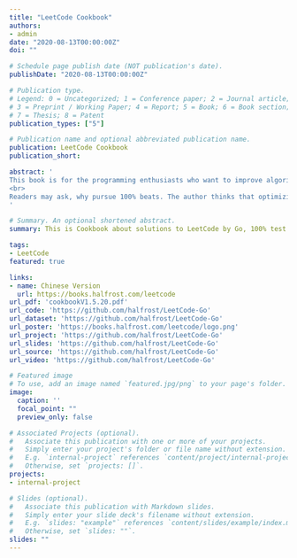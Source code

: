 ```yaml
---
title: "LeetCode Cookbook"
authors:
- admin
date: "2020-08-13T00:00:00Z"
doi: ""

# Schedule page publish date (NOT publication's date).
publishDate: "2020-08-13T00:00:00Z"

# Publication type.
# Legend: 0 = Uncategorized; 1 = Conference paper; 2 = Journal article;
# 3 = Preprint / Working Paper; 4 = Report; 5 = Book; 6 = Book section;
# 7 = Thesis; 8 = Patent
publication_types: ["5"]

# Publication name and optional abbreviated publication name.
publication: LeetCode Cookbook
publication_short:

abstract: '
This book is for the programming enthusiasts who want to improve algorithm capabilities through LeetCode. The algorithms in this book are all implemented in Go language. The code is placed in the github repo, and the topic can be searched by the question number. The code for the leetcode problems in this book has beats 100%. Without the beats 100% solution, it would not be included in this book. The author will continue to optimize those topics to 100% before putting them in.
<br>
Readers may ask, why pursue 100% beats. The author thinks that optimizing to 100% beats can be considered as a master for this question. There are several Hard questions, the author has used violence to solve AC, and then only beats 5%. This question is as if not done. And if such an answer is given in the interview, the interviewer will not be satisfied, "Is there a better solution?" If you can give a better solution through your own thinking, the interviewer will be more satisfied. Of course, if there are other more beautiful solutions that can beats 100%, please submit a PR and I will learn with you.
'

# Summary. An optional shortened abstract.
summary: This is Cookbook about solutions to LeetCode by Go, 100% test coverage, runtime beats 100%. Now it has obtained 520 solutions.

tags:
- LeetCode
featured: true

links:
- name: Chinese Version
  url: https://books.halfrost.com/leetcode
url_pdf: 'cookbookV1.5.20.pdf'
url_code: 'https://github.com/halfrost/LeetCode-Go'
url_dataset: 'https://github.com/halfrost/LeetCode-Go'
url_poster: 'https://books.halfrost.com/leetcode/logo.png'
url_project: 'https://github.com/halfrost/LeetCode-Go'
url_slides: 'https://github.com/halfrost/LeetCode-Go'
url_source: 'https://github.com/halfrost/LeetCode-Go'
url_video: 'https://github.com/halfrost/LeetCode-Go'

# Featured image
# To use, add an image named `featured.jpg/png` to your page's folder. 
image:
  caption: ''
  focal_point: ""
  preview_only: false

# Associated Projects (optional).
#   Associate this publication with one or more of your projects.
#   Simply enter your project's folder or file name without extension.
#   E.g. `internal-project` references `content/project/internal-project/index.md`.
#   Otherwise, set `projects: []`.
projects:
- internal-project

# Slides (optional).
#   Associate this publication with Markdown slides.
#   Simply enter your slide deck's filename without extension.
#   E.g. `slides: "example"` references `content/slides/example/index.md`.
#   Otherwise, set `slides: ""`.
slides: ""
---
```


